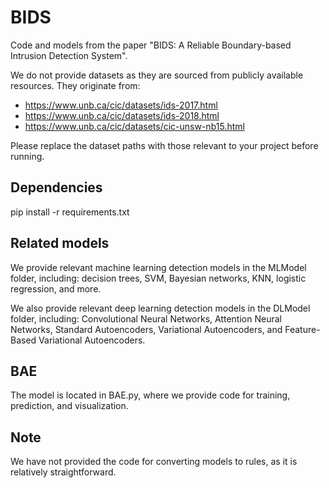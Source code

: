 # BIDS
Code and models from the paper "BIDS: A Reliable Boundary-based Intrusion Detection System".

We do not provide datasets as they are sourced from publicly available resources. They originate from: 
- https://www.unb.ca/cic/datasets/ids-2017.html
- https://www.unb.ca/cic/datasets/ids-2018.html
- https://www.unb.ca/cic/datasets/cic-unsw-nb15.html 

Please replace the dataset paths with those relevant to your project before running.

## Dependencies
pip install -r requirements.txt

## Related models
We provide relevant machine learning detection models in the MLModel folder, including: decision trees, SVM, Bayesian networks, KNN, logistic regression, and more.

We also provide relevant deep learning detection models in the DLModel folder, including: Convolutional Neural Networks, Attention Neural Networks, Standard Autoencoders, Variational Autoencoders, and Feature-Based Variational Autoencoders.

## BAE
The model is located in BAE.py, where we provide code for training, prediction, and visualization.

## Note
We have not provided the code for converting models to rules, as it is relatively straightforward.
